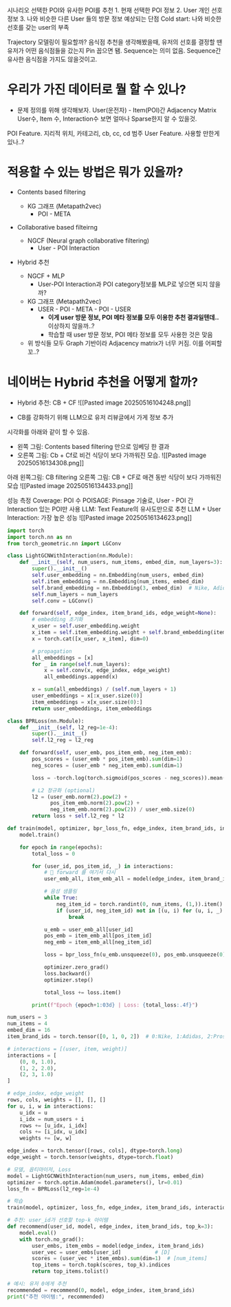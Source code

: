 시나리오
	선택한 POI와 유사한 POI를 추천
		1. 현재 선택한 POI 정보
		2. User 개인 선호 정보
		3. 나와 비슷한 다른 User 들의 방문 정보
	예상되는 단점
		Cold start: 나와 비슷한 선호를 갖는 user의 부족

Trajectory 모델링이 필요할까?
	음식점 추천을 생각해봤을때, 유저의 선호를 결정할 땐 유저가 어떤 음식점들을 갔는지 Pin 꼽으면 됌. Sequence는 의미 없음. Sequence간 유사한 음식점을 가지도 않을것이고.

# 우리가 가진 데이터로 뭘 할 수 있나?
- 문제 정의를 위해 생각해보자.
User(운전자) - Item(POI)간 Adjacency Matrix
	User수, Item 수, Interaction수 보면 얼마나 Sparse한지 알 수 있을것.

POI Feature. 지리적 위치, 카테고리, cb, cc, cd 범주
User Feature. 사용할 만한게 있나..?


# 적용할 수 있는 방법은 뭐가 있을까?
- Contents based filtering
	- KG 그래프 (Metapath2vec)
		- POI - META
- Collaborative based filteirng
	- NGCF (Neural graph collaborative filtering)
		- User - POI Interaction

- Hybrid 추천
	- NGCF + MLP
		- User-POI Interaction과 POI category정보를 MLP로 넣으면 되지 않을까?
	- KG 그래프 (Metapath2vec)
		- USER - POI - META - POI - USER
			- **이게 user 방문 정보, POI 메타 정보를 모두 이용한 추천 결과일텐데..** 이상하지 않을까..?
			- 학습할 때 user 방문 정보, POI 메타 정보를 모두 사용한 것은 맞음
	- 위 방식들 모두 Graph 기반이라 Adjacency matrix가 너무 커짐. 이를 어찌할꼬..?


# 네이버는 Hybrid 추천을 어떻게 할까?
- Hybrid 추천: CB + CF
![[Pasted image 20250516104248.png]]

- CB를 강화하기 위해 LLM으로 유저 리뷰글에서 가게 정보 추가

시각화를 아래와 같이 할 수 있음.
- 왼쪽 그림: Contents based filtering 만으로 임베딩 한 결과
- 오른쪽 그림: Cb + Cf로 비건 식당이 보다 가까워진 모습.
![[Pasted image 20250516134308.png]]

아래 왼쪽그림: CB filtering
오른쪽 그림: CB + CF로 애견 동반 식당이 보다 가까워진 모습
![[Pasted image 20250516134433.png]]

성능 측정
Coverage: POI 수
POISAGE: Pinsage 기술로, User - POI 간 Interaction 있는 POI만 사용
LLM: Text Feature의 유사도만으로 추천 
LLM + User Interaction: 가장 높은 성능
![[Pasted image 20250516134623.png]]
```python
import torch
import torch.nn as nn
from torch_geometric.nn import LGConv

class LightGCNWithInteraction(nn.Module):
    def __init__(self, num_users, num_items, embed_dim, num_layers=3):
        super().__init__()
        self.user_embedding = nn.Embedding(num_users, embed_dim)
        self.item_embedding = nn.Embedding(num_items, embed_dim)
        self.brand_embedding = nn.Embedding(3, embed_dim)  # Nike, Adidas, Prospecs
        self.num_layers = num_layers
        self.conv = LGConv()

    def forward(self, edge_index, item_brand_ids, edge_weight=None):
        # embedding 초기화
        x_user = self.user_embedding.weight                             # [num_users, D]
        x_item = self.item_embedding.weight + self.brand_embedding(item_brand_ids)  # [num_items, D]
        x = torch.cat([x_user, x_item], dim=0)                          # [num_users + num_items, D]

        # propagation
        all_embeddings = [x]
        for _ in range(self.num_layers):
            x = self.conv(x, edge_index, edge_weight)
            all_embeddings.append(x)

        x = sum(all_embeddings) / (self.num_layers + 1)
        user_embeddings = x[:x_user.size(0)]
        item_embeddings = x[x_user.size(0):]
        return user_embeddings, item_embeddings

class BPRLoss(nn.Module):
    def __init__(self, l2_reg=1e-4):
        super().__init__()
        self.l2_reg = l2_reg

    def forward(self, user_emb, pos_item_emb, neg_item_emb):
        pos_scores = (user_emb * pos_item_emb).sum(dim=1)
        neg_scores = (user_emb * neg_item_emb).sum(dim=1)

        loss = -torch.log(torch.sigmoid(pos_scores - neg_scores)).mean()

        # L2 정규화 (optional)
        l2 = (user_emb.norm(2).pow(2) +
              pos_item_emb.norm(2).pow(2) +
              neg_item_emb.norm(2).pow(2)) / user_emb.size(0)
        return loss + self.l2_reg * l2

def train(model, optimizer, bpr_loss_fn, edge_index, item_brand_ids, interactions, num_users, num_items, epochs=10):
    model.train()

    for epoch in range(epochs):
        total_loss = 0

        for (user_id, pos_item_id, _) in interactions:
            # 🔁 forward 를 여기서 다시
            user_emb_all, item_emb_all = model(edge_index, item_brand_ids)

            # 음성 샘플링
            while True:
                neg_item_id = torch.randint(0, num_items, (1,)).item()
                if (user_id, neg_item_id) not in [(u, i) for (u, i, _) in interactions]:
                    break

            u_emb = user_emb_all[user_id]
            pos_emb = item_emb_all[pos_item_id]
            neg_emb = item_emb_all[neg_item_id]

            loss = bpr_loss_fn(u_emb.unsqueeze(0), pos_emb.unsqueeze(0), neg_emb.unsqueeze(0))

            optimizer.zero_grad()
            loss.backward()
            optimizer.step()

            total_loss += loss.item()

        print(f"Epoch {epoch+1:03d} | Loss: {total_loss:.4f}")

num_users = 3
num_items = 4
embed_dim = 16
item_brand_ids = torch.tensor([0, 1, 0, 2])  # 0:Nike, 1:Adidas, 2:Prospecs

# interactions = [(user, item, weight)]
interactions = [
    (0, 0, 1.0),
    (1, 2, 2.0),
    (2, 3, 1.0)
]

# edge_index, edge_weight
rows, cols, weights = [], [], []
for u, i, w in interactions:
    u_idx = u
    i_idx = num_users + i
    rows += [u_idx, i_idx]
    cols += [i_idx, u_idx]
    weights += [w, w]

edge_index = torch.tensor([rows, cols], dtype=torch.long)
edge_weight = torch.tensor(weights, dtype=torch.float)

# 모델, 옵티마이저, Loss
model = LightGCNWithInteraction(num_users, num_items, embed_dim)
optimizer = torch.optim.Adam(model.parameters(), lr=0.01)
loss_fn = BPRLoss(l2_reg=1e-4)

# 학습
train(model, optimizer, loss_fn, edge_index, item_brand_ids, interactions, num_users, num_items, epochs=20)

# 추천: user_id가 선호할 top-k 아이템
def recommend(user_id, model, edge_index, item_brand_ids, top_k=3):
    model.eval()
    with torch.no_grad():
        user_embs, item_embs = model(edge_index, item_brand_ids)
        user_vec = user_embs[user_id]           # [D]
        scores = (user_vec * item_embs).sum(dim=1)  # [num_items]
        top_items = torch.topk(scores, top_k).indices
        return top_items.tolist()

# 예시: 유저 0에게 추천
recommended = recommend(0, model, edge_index, item_brand_ids)
print("추천 아이템:", recommended)

```
